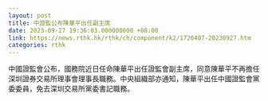 ```yaml
---
layout: post
title: 中證監公布陳華平出任副主席
date: 2023-09-27 19:36:03.000000000 +08:00
link: https://news.rthk.hk/rthk/ch/component/k2/1720407-20230927.htm
categories: rthk
---
```


中國證監會公布，國務院近日任命陳華平出任證監會副主席，同意陳華平不再擔任深圳證券交易所理事會理事長職務。中央組織部亦通知，陳華平出任中國證監會黨委委員，免去深圳交易所黨委書記職務。
